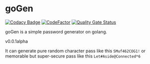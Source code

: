 # goGen
[![Codacy Badge](https://api.codacy.com/project/badge/Grade/99669174d0db4a9aa75153904bd04a80)](https://app.codacy.com/manual/shtormless/goGen?utm_source=github.com&utm_medium=referral&utm_content=PiterPentester/goGen&utm_campaign=Badge_Grade_Dashboard)
[![CodeFactor](https://www.codefactor.io/repository/github/piterpentester/gogen/badge)](https://www.codefactor.io/repository/github/piterpentester/gogen)
[![Quality Gate Status](https://sonarcloud.io/api/project_badges/measure?project=PiterPentester_goGen&metric=alert_status)](https://sonarcloud.io/dashboard?id=PiterPentester_goGen)
<p>goGen is a simple password generator on golang.</p>
<p>v0.0.1alpha</p>
<p>It can generate pure random character pass like this <code>SMuf462COG1!</code> or memorable but super-secure pass like this <code>Let#Aside@Connected*6</code></p>
